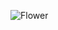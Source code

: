 ![Flower](https://user-images.githubusercontent.com/63131429/133683477-f5ac46c6-cc3b-4c3e-a37a-19fa9fbb4a69.png)
